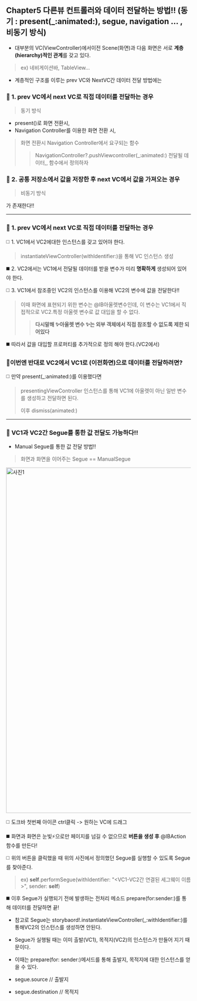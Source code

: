 ## Chapter5 다른뷰 컨트롤러와 데이터 전달하는 방법!! (동기 : present(_:animated:), segue, navigation ... , 비동기 방식)

- 대부분의 VC(ViewController)에서이전 Scene(화면)과 다음 화면은 서로 **계층(hierarchy)적인 관계**를 갖고 있다.
> ex) 네비게이션바, TableView...

- 계층적인 구조를 이루는 prev VC와 NextVC간 데이터 전달 방법에는 

### 🔭 1. prev VC에서 next VC로  직접 데이터를 전달하는 경우
> 동기 방식
 
 - present()로 화면 전환시,
 - Navigation Controller를 이용한 화면 전환 시,
> 화면 전환시 Navigation Controller에서 요구되는 함수
> > NavigationController?.pushViewcontroller(_:animated:) 전달될 데이터,, 함수에서 정의하자
  
 
### 🔭 2. 공통 저장소에서 값을 저장한 후 next VC에서 값을 가져오는 경우 

> 비동기 방식

가 존재한다!!
 
---

### 🔭  1. prev VC에서 next VC로  직접 데이터를 전달하는 경우


:white_medium_square:  1. VC1에서 VC2에대한 인스턴스를 갖고 있어야 한다.

> instantiateViewController(withIdentifier:)을 통해 VC 인스턴스 생성

:black_medium_square: 2. VC2에서는 VC1에서 전달될 데이터를 받을 변수가 미리 **명확하게** 생성되어 있어야 한다.

:white_medium_square:  3. VC1에서 참조중인 VC2의 인스턴스를 이용해 VC2의 변수에 값을 전달한다!!

> 이때 화면에 표현되기 위한 변수는 @IB아울렛변수인데, 이 변수는 VC1에서 직접적으로 VC2.특정 아울렛 변수로 값 대입을 할 수 없다.
>  >  **다시말해  ✨아울렛 변수 ✨는 외부 객체에서 직접 참조할 수 없도록 제한 되어있다**  

:black_medium_square: 따라서 값을 대입할 프로퍼티를 추가적으로 정의 해야 한다.(VC2에서)

### 🔭이번엔 반대로 VC2에서 VC1로 (이전화면)으로 데이터를 전달하려면?

:white_medium_square: 만약 present(_:animated:)를 이용했다면

> presentingViewController 인스턴스를 통해 VC1에 아울렛이 아닌 일반 변수를 생성하고 전달하면 된다.
> 
> 이후 dismiss(animated:)
 
---

### 🔭 VC1과 VC2간 Segue를 통한 값 전달도 가능하다!!

- Manual Segue를 통한 값 전달 방법!!
> 화면과 화면을 이어주는 Segue == ManualSegue

<img width="942" alt="사진1" src="https://user-images.githubusercontent.com/96910404/157625861-0cdc229c-c993-444f-9b14-f188a70f4927.png">

:white_medium_square: 도크바 첫번째 아이콘 ctrl클릭 -> 원하는 VC에 드래그

:black_medium_square: 화면과 화면은 눈빛⚡으로만 페이지를 넘길 수 없으므로 **버튼을 생성 후** @IBAction 함수를 만든다!

:white_medium_square: 위의 버튼을 클릭했을 때 위의 사진에서 정의했던 Segue를 실행할 수 있도록 Segue를 찾아준다.

> ex) **self**.performSegue(withIdentifier: "<VC1-VC2간 연결된 세그웨이 이름>", sender: **self**)

:black_medium_square: 이후 Segue가 실행되기 전에 발생하는 전처리 메소드 prepare(for:sender:)를 통해 데이터를 전달하면 끝!

- 참고로 Segue는 storybaord!.instantiateViewController(_:withIdentifier:)를 통해VC2의 인스턴스를 생성하면 안된다.

- Segue가 실행될 때는 이미 출발(VC1), 목적지(VC2)의 인스턴스가 만들어 지기 때문이다. 

- 이때는 prepare(for: sender:)메서드를 통해 출발지, 목적지에 대한 인스턴스를 얻을 수 있다. 

- segue.source // 출발지

- segue.destination // 목적지
